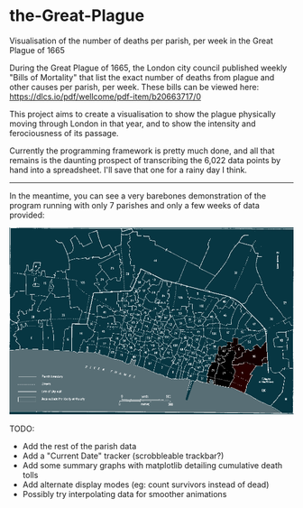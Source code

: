 # the-Great-Plague
Visualisation of the number of deaths per parish, per week in the Great Plague of 1665

During the Great Plague of 1665, the London city council published weekly "Bills of Mortality" that list the exact number of deaths from plague and other causes per parish, per week. These bills can be viewed here: 
https://dlcs.io/pdf/wellcome/pdf-item/b20663717/0

This project aims to create a visualisation to show the plague physically moving through London in that year, and to show the intensity and ferociousness of its passage.

Currently the programming framework is pretty much done, and all that remains is the daunting prospect of transcribing the 6,022 data points by hand into a spreadsheet. I'll save that one for a rainy day I think.

-----

In the meantime, you can see a very barebones demonstration of the program running with only 7 parishes and only a few weeks of data provided:

![Prototype GIF](current_prototype.gif)

TODO:
 - Add the rest of the parish data
 - Add a "Current Date" tracker (scrobbleable trackbar?)
 - Add some summary graphs with matplotlib detailing cumulative death tolls
 - Add alternate display modes (eg: count survivors instead of dead)
 - Possibly try interpolating data for smoother animations
